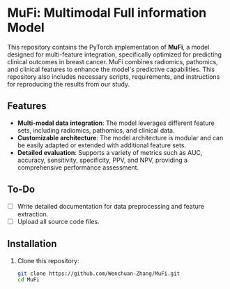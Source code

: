 # MuFi: Multimodal Full information Model

This repository contains the PyTorch implementation of **MuFi**, a model designed for multi-feature integration, specifically optimized for predicting clinical outcomes in breast cancer. MuFi combines radiomics, pathomics, and clinical features to enhance the model's predictive capabilities. This repository also includes necessary scripts, requirements, and instructions for reproducing the results from our study.

## Features
- **Multi-modal data integration**: The model leverages different feature sets, including radiomics, pathomics, and clinical data.
- **Customizable architecture**: The model architecture is modular and can be easily adapted or extended with additional feature sets.
- **Detailed evaluation**: Supports a variety of metrics such as AUC, accuracy, sensitivity, specificity, PPV, and NPV, providing a comprehensive performance assessment.

## To-Do
- [ ] Write detailed documentation for data preprocessing and feature extraction.
- [ ] Upload all source code files.

## Installation
1. Clone this repository:
   ```bash
   git clone https://github.com/Wenchuan-Zhang/MuFi.git
   cd MuFi
